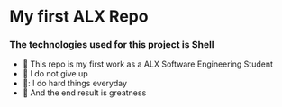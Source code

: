 # My first ALX Repo
### The technologies used for this project is Shell

- 🥇 This repo is my first work as a ALX Software Engineering Student
- 🦋 I do not give up
- 🐝: I do hard things everyday
- 🍯 And the end result is greatness
